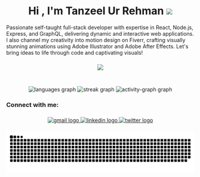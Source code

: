 <h1 align="center"><b>Hi , I'm Tanzeel Ur Rehman </b><img src="https://media.giphy.com/media/hvRJCLFzcasrR4ia7z/giphy.gif" width="35"></h1>

<p>Passionate self-taught full-stack developer with expertise in React, Node.js, Express, and GraphQL, delivering dynamic and interactive web applications. I also channel my creativity into motion design on Fiverr, crafting visually stunning animations using Adobe Illustrator and Adobe After Effects. Let's bring ideas to life through code and captivating visuals!</p>

###

<p align="center">
  <a href="https://skillicons.dev">
    <img src="https://skillicons.dev/icons?i=git,html,css,js,ts,react,styledcomponents,sass,tailwind,nodejs,express,mongo,ai" />
  </a>
</p>

###

<br clear="both">

<div align="center">
  <img src="https://github-readme-stats.vercel.app/api/top-langs?username=tanzeel498&locale=en&hide_title=false&layout=compact&card_width=320&langs_count=7&theme=merko&hide_border=false&order=2" height="150" alt="languages graph"  />
  <img src="https://streak-stats.demolab.com?user=tanzeel498&locale=en&mode=daily&theme=merko&hide_border=false&border_radius=5&order=3" height="150" alt="streak graph"  />
  <img src="https://github-readme-activity-graph.vercel.app/graph?username=tanzeel498&radius=16&theme=merko&area=true&order=5" height="300" alt="activity-graph graph"  />
</div>

###

<h3 align="left">Connect with me:</h3>

###

<div align="center">
  <a href="tanzeel498@gmail.com" target="_blank">
    <img src="https://raw.githubusercontent.com/maurodesouza/profile-readme-generator/master/src/assets/icons/social/gmail/default.svg" width="52" height="40" alt="gmail logo"  />
  </a>
  <a href="https://www.linkedin.com/in/tanzeel498" target="_blank">
    <img src="https://raw.githubusercontent.com/maurodesouza/profile-readme-generator/master/src/assets/icons/social/linkedin/default.svg" width="52" height="40" alt="linkedin logo"  />
  </a>
  <a href="https://twitter.com/tanzeel498_" target="_blank">
    <img src="https://raw.githubusercontent.com/maurodesouza/profile-readme-generator/master/src/assets/icons/social/twitter/default.svg" width="52" height="40" alt="twitter logo"  />
  </a>
</div>

###

<img src="https://raw.githubusercontent.com/adeelahmedasim/adeelahmedasim/output/snake.svg" alt="Snake animation" />

###
